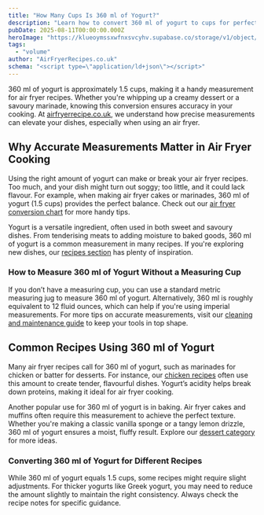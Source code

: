 ```yaml
---
title: "How Many Cups Is 360 ml of Yogurt?"
description: "Learn how to convert 360 ml of yogurt to cups for perfect air fryer recipes every time. Simple, accurate, and hassle-free!"
pubDate: 2025-08-11T00:00:00.000Z
heroImage: "https://klueoymssxwfnxsvcyhv.supabase.co/storage/v1/object/public/md/how-many-cups-is-360-ml-of-yogurt-27e75f22.webp"
tags:
  - "volume"
author: "AirFryerRecipes.co.uk"
schema: "<script type=\"application/ld+json\"></script>"
---
```


<p>360 ml of yogurt is approximately 1.5 cups, making it a handy measurement for air fryer recipes. Whether you're whipping up a creamy dessert or a savoury marinade, knowing this conversion ensures accuracy in your cooking. At <a href=https://www.airfryerrecipe.co.uk>airfryerrecipe.co.uk</a>, we understand how precise measurements can elevate your dishes, especially when using an air fryer.</p>  

<h2>Why Accurate Measurements Matter in Air Fryer Cooking</h2>  
<p>Using the right amount of yogurt can make or break your air fryer recipes. Too much, and your dish might turn out soggy; too little, and it could lack flavour. For example, when making air fryer cakes or marinades, 360 ml of yogurt (1.5 cups) provides the perfect balance. Check out our <a href=https://www.airfryerrecipe.co.uk/air-fryer-conversion-chart>air fryer conversion chart</a> for more handy tips.</p>  

<p>Yogurt is a versatile ingredient, often used in both sweet and savoury dishes. From tenderising meats to adding moisture to baked goods, 360 ml of yogurt is a common measurement in many recipes. If you're exploring new dishes, our <a href=https://www.airfryerrecipe.co.uk/recipes>recipes section</a> has plenty of inspiration.</p>  

<h3>How to Measure 360 ml of Yogurt Without a Measuring Cup</h3>  
<p>If you don’t have a measuring cup, you can use a standard metric measuring jug to measure 360 ml of yogurt. Alternatively, 360 ml is roughly equivalent to 12 fluid ounces, which can help if you're using imperial measurements. For more tips on accurate measurements, visit our <a href=https://www.airfryerrecipe.co.uk/air-fryer-cleaner>cleaning and maintenance guide</a> to keep your tools in top shape.</p>  

<h2>Common Recipes Using 360 ml of Yogurt</h2>  
<p>Many air fryer recipes call for 360 ml of yogurt, such as marinades for chicken or batter for desserts. For instance, our <a href=https://www.airfryerrecipe.co.uk/recipe-category/chicken>chicken recipes</a> often use this amount to create tender, flavourful dishes. Yogurt’s acidity helps break down proteins, making it ideal for air fryer cooking.</p>  

<p>Another popular use for 360 ml of yogurt is in baking. Air fryer cakes and muffins often require this measurement to achieve the perfect texture. Whether you're making a classic vanilla sponge or a tangy lemon drizzle, 360 ml of yogurt ensures a moist, fluffy result. Explore our <a href=https://www.airfryerrecipe.co.uk/recipe-category/dessert>dessert category</a> for more ideas.</p>  

<h3>Converting 360 ml of Yogurt for Different Recipes</h3>  
<p>While 360 ml of yogurt equals 1.5 cups, some recipes might require slight adjustments. For thicker yogurts like Greek yogurt, you may need to reduce the amount slightly to maintain the right consistency. Always check the recipe notes for specific guidance.</p>